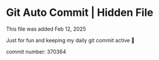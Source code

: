 # Git Auto Commit | Hidden File

This file was added Feb 12, 2025

Just for fun and keeping my daily git commit active 🤪

commit number: 370364
